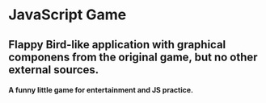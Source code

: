 # JavaScript Game

## Flappy Bird-like application with graphical componens from the original game, but no other external sources. 

#### A funny little game for entertainment and JS practice.

